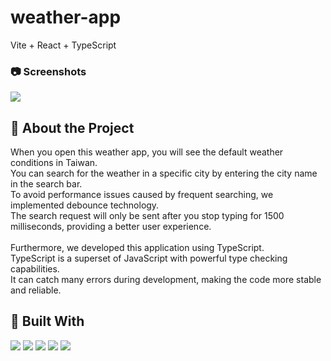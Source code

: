 # weather-app
Vite + React + TypeScript

### :camera: Screenshots


<img src="https://user-images.githubusercontent.com/99056343/222062423-15b561a7-056c-4540-8cf9-adeb4fe7b562.gif">


## :star2: About the Project

When you open this weather app, you will see the default weather conditions in Taiwan.<br>
You can search for the weather in a specific city by entering the city name in the search bar.<br>
To avoid performance issues caused by frequent searching, we implemented debounce technology.<br>
The search request will only be sent after you stop typing for 1500 milliseconds, providing a better user experience.<br>
<br>
Furthermore, we developed this application using TypeScript.<br>
TypeScript is a superset of JavaScript with powerful type checking capabilities.<br>
It can catch many errors during development, making the code more stable and reliable.<br>


## 🔨 Built With

<p align="left"> 
  <img src="https://img.shields.io/badge/React-20232A?style=for-the-badge&logo=react&logoColor=61DAFB">
  <img src="https://img.shields.io/badge/Vite-B73BFE?style=for-the-badge&logo=vite&logoColor=FFD62E"> 
  <img src="https://img.shields.io/badge/TypeScript-007ACC?style=for-the-badge&logo=typescript&logoColor=white"> 
  <img src="https://img.shields.io/badge/Tailwind_CSS-38B2AC?style=for-the-badge&logo=tailwind-css&logoColor=white"> 
  <img src="https://img.shields.io/badge/Vercel-000000?style=for-the-badge&logo=vercel&logoColor=white">
</p>

